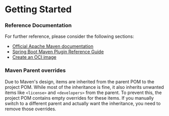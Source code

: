 # Getting Started

### Reference Documentation

For further reference, please consider the following sections:

* [Official Apache Maven documentation](https://maven.apache.org/guides/index.html)
* [Spring Boot Maven Plugin Reference Guide](https://docs.spring.io/spring-boot/3.4.4/maven-plugin)
* [Create an OCI image](https://docs.spring.io/spring-boot/3.4.4/maven-plugin/build-image.html)

### Maven Parent overrides

Due to Maven's design, items are inherited from the parent POM to the project POM.
While most of the inheritance is fine, it also inherits unwanted items like `<license>` and `<developers>` from the
parent.
To prevent this, the project POM contains empty overrides for these items.
If you manually switch to a different parent and actually want the inheritance, you need to remove those overrides.

